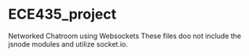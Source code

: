 # ECE435_project
Networked Chatroom using Websockets
These files doo not include the jsnode modules and utilize socket.io.
